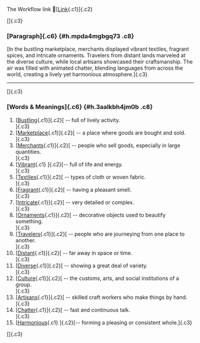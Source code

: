 The Workflow link
👏[[Link](https://www.google.com/url?q=http://www.google.com&sa=D&source=editors&ust=1757431352597017&usg=AOvVaw2hMlqwWwUiW9aLTFcb2NHx){.c1}]{.c2}

[]{.c3}

### [Paragraph]{.c6} {#h.mpda4mgbgq73 .c8}

[In the bustling marketplace, merchants displayed vibrant textiles,
fragrant spices, and intricate ornaments. Travelers from distant lands
marveled at the diverse culture, while local artisans showcased their
craftsmanship. The air was filled with animated chatter, blending
languages from across the world, creating a lively yet harmonious
atmosphere.]{.c3}

------------------------------------------------------------------------

[]{.c3}

### [Words & Meanings]{.c6} {#h.3aalkbh4jm0b .c8}

1.  [[Bustling](https://www.google.com/url?q=http://www.google.com&sa=D&source=editors&ust=1757431352598546&usg=AOvVaw1oK-2Uq0g1J9fz2gGg8ypc){.c1}]{.c2}[ --
    full of lively activity.\
    ]{.c3}
2.  [[Marketplace](https://www.google.com/url?q=http://www.google.com&sa=D&source=editors&ust=1757431352598867&usg=AOvVaw0V299jSl968L7XHUI2oHu6){.c1}]{.c2}[ --
    a place where goods are bought and sold.\
    ]{.c3}
3.  [[Merchants](https://www.google.com/url?q=http://www.google.com&sa=D&source=editors&ust=1757431352599187&usg=AOvVaw0ttbRAv7RdByCs0vTmW6Ww){.c1}]{.c2}[ --
    people who sell goods, especially in large quantities.\
    ]{.c3}
4.  [[Vibrant](https://www.google.com/url?q=http://www.google.com&sa=D&source=editors&ust=1757431352599531&usg=AOvVaw3lZgPrnWfvONr2q-PafSl5){.c1}
    ]{.c2}[-- full of life and energy.\
    ]{.c3}
5.  [[Textiles](https://www.google.com/url?q=http://www.google.com&sa=D&source=editors&ust=1757431352599797&usg=AOvVaw1InlVLr0oW7oXQc1Ogdj_V){.c1}]{.c2}[ --
    types of cloth or woven fabric.\
    ]{.c3}
6.  [[Fragrant](https://www.google.com/url?q=http://www.google.com&sa=D&source=editors&ust=1757431352600168&usg=AOvVaw0OvLzUzjvSucFXV57HFVb4){.c1}]{.c2}[ --
    having a pleasant smell.\
    ]{.c3}
7.  [[Intricate](https://www.google.com/url?q=http://www.google.com&sa=D&source=editors&ust=1757431352600419&usg=AOvVaw2H63f_eon7WGAdZtLLyvnq){.c1}]{.c2}[ --
    very detailed or complex.\
    ]{.c3}
8.  [[Ornaments](https://www.google.com/url?q=http://www.google.com&sa=D&source=editors&ust=1757431352600701&usg=AOvVaw1akGIe_LsuDRihNe_xHTG-){.c1}]{.c2}[ --
    decorative objects used to beautify something.\
    ]{.c3}
9.  [[Travelers](https://www.google.com/url?q=http://www.google.com&sa=D&source=editors&ust=1757431352600956&usg=AOvVaw0CwuF1-lh941Tq95U6FyIf){.c1}]{.c2}[ --
    people who are journeying from one place to another.\
    ]{.c3}
10. [[Distant](https://www.google.com/url?q=http://www.google.com&sa=D&source=editors&ust=1757431352601217&usg=AOvVaw1Ov6pQIjebgO_BCY4qi8VK){.c1}]{.c2}[ --
    far away in space or time.\
    ]{.c3}
11. [[Diverse](https://www.google.com/url?q=http://www.google.com&sa=D&source=editors&ust=1757431352601459&usg=AOvVaw173VGEJ1snIYNjkPGIOH5Y){.c1}]{.c2}[ --
    showing a great deal of variety.\
    ]{.c3}
12. [[Culture](https://www.google.com/url?q=http://www.google.com&sa=D&source=editors&ust=1757431352601742&usg=AOvVaw3HC5Gg6II-o-ibBs9qnvt1){.c1}]{.c2}[ --
    the customs, arts, and social institutions of a group.\
    ]{.c3}
13. [[Artisans](https://www.google.com/url?q=http://www.google.com&sa=D&source=editors&ust=1757431352602043&usg=AOvVaw07qT7iWXp6ljrhT5wEs_je){.c1}]{.c2}[ --
    skilled craft workers who make things by hand.\
    ]{.c3}
14. [[Chatter](https://www.google.com/url?q=http://www.google.com&sa=D&source=editors&ust=1757431352602313&usg=AOvVaw1RUN0bmiws-NNGjmeJTFVQ){.c1}]{.c2}[ --
    fast and continuous talk.\
    ]{.c3}
15. [[Harmonious](https://www.google.com/url?q=http://www.google.com&sa=D&source=editors&ust=1757431352602568&usg=AOvVaw0sSrNbOprWgPfQwtvmNl-A){.c1}
    ]{.c2}[-- forming a pleasing or consistent whole.]{.c3}

[]{.c3}
